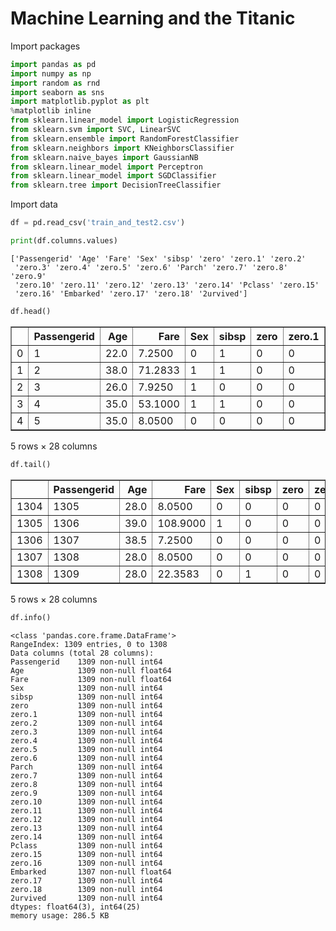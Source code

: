# Machine Learning and the Titanic

Import packages


```python
import pandas as pd
import numpy as np
import random as rnd
import seaborn as sns
import matplotlib.pyplot as plt
%matplotlib inline
from sklearn.linear_model import LogisticRegression
from sklearn.svm import SVC, LinearSVC
from sklearn.ensemble import RandomForestClassifier
from sklearn.neighbors import KNeighborsClassifier
from sklearn.naive_bayes import GaussianNB
from sklearn.linear_model import Perceptron
from sklearn.linear_model import SGDClassifier
from sklearn.tree import DecisionTreeClassifier
```

Import data


```python
df = pd.read_csv('train_and_test2.csv')
```


```python
print(df.columns.values)
```

    ['Passengerid' 'Age' 'Fare' 'Sex' 'sibsp' 'zero' 'zero.1' 'zero.2'
     'zero.3' 'zero.4' 'zero.5' 'zero.6' 'Parch' 'zero.7' 'zero.8' 'zero.9'
     'zero.10' 'zero.11' 'zero.12' 'zero.13' 'zero.14' 'Pclass' 'zero.15'
     'zero.16' 'Embarked' 'zero.17' 'zero.18' '2urvived']



```python
df.head()
```




<div>
<style scoped>
    .dataframe tbody tr th:only-of-type {
        vertical-align: middle;
    }

    .dataframe tbody tr th {
        vertical-align: top;
    }

    .dataframe thead th {
        text-align: right;
    }
</style>
<table border="1" class="dataframe">
  <thead>
    <tr style="text-align: right;">
      <th></th>
      <th>Passengerid</th>
      <th>Age</th>
      <th>Fare</th>
      <th>Sex</th>
      <th>sibsp</th>
      <th>zero</th>
      <th>zero.1</th>
      <th>zero.2</th>
      <th>zero.3</th>
      <th>zero.4</th>
      <th>...</th>
      <th>zero.12</th>
      <th>zero.13</th>
      <th>zero.14</th>
      <th>Pclass</th>
      <th>zero.15</th>
      <th>zero.16</th>
      <th>Embarked</th>
      <th>zero.17</th>
      <th>zero.18</th>
      <th>2urvived</th>
    </tr>
  </thead>
  <tbody>
    <tr>
      <td>0</td>
      <td>1</td>
      <td>22.0</td>
      <td>7.2500</td>
      <td>0</td>
      <td>1</td>
      <td>0</td>
      <td>0</td>
      <td>0</td>
      <td>0</td>
      <td>0</td>
      <td>...</td>
      <td>0</td>
      <td>0</td>
      <td>0</td>
      <td>3</td>
      <td>0</td>
      <td>0</td>
      <td>2.0</td>
      <td>0</td>
      <td>0</td>
      <td>0</td>
    </tr>
    <tr>
      <td>1</td>
      <td>2</td>
      <td>38.0</td>
      <td>71.2833</td>
      <td>1</td>
      <td>1</td>
      <td>0</td>
      <td>0</td>
      <td>0</td>
      <td>0</td>
      <td>0</td>
      <td>...</td>
      <td>0</td>
      <td>0</td>
      <td>0</td>
      <td>1</td>
      <td>0</td>
      <td>0</td>
      <td>0.0</td>
      <td>0</td>
      <td>0</td>
      <td>1</td>
    </tr>
    <tr>
      <td>2</td>
      <td>3</td>
      <td>26.0</td>
      <td>7.9250</td>
      <td>1</td>
      <td>0</td>
      <td>0</td>
      <td>0</td>
      <td>0</td>
      <td>0</td>
      <td>0</td>
      <td>...</td>
      <td>0</td>
      <td>0</td>
      <td>0</td>
      <td>3</td>
      <td>0</td>
      <td>0</td>
      <td>2.0</td>
      <td>0</td>
      <td>0</td>
      <td>1</td>
    </tr>
    <tr>
      <td>3</td>
      <td>4</td>
      <td>35.0</td>
      <td>53.1000</td>
      <td>1</td>
      <td>1</td>
      <td>0</td>
      <td>0</td>
      <td>0</td>
      <td>0</td>
      <td>0</td>
      <td>...</td>
      <td>0</td>
      <td>0</td>
      <td>0</td>
      <td>1</td>
      <td>0</td>
      <td>0</td>
      <td>2.0</td>
      <td>0</td>
      <td>0</td>
      <td>1</td>
    </tr>
    <tr>
      <td>4</td>
      <td>5</td>
      <td>35.0</td>
      <td>8.0500</td>
      <td>0</td>
      <td>0</td>
      <td>0</td>
      <td>0</td>
      <td>0</td>
      <td>0</td>
      <td>0</td>
      <td>...</td>
      <td>0</td>
      <td>0</td>
      <td>0</td>
      <td>3</td>
      <td>0</td>
      <td>0</td>
      <td>2.0</td>
      <td>0</td>
      <td>0</td>
      <td>0</td>
    </tr>
  </tbody>
</table>
<p>5 rows × 28 columns</p>
</div>




```python
df.tail()
```




<div>
<style scoped>
    .dataframe tbody tr th:only-of-type {
        vertical-align: middle;
    }

    .dataframe tbody tr th {
        vertical-align: top;
    }

    .dataframe thead th {
        text-align: right;
    }
</style>
<table border="1" class="dataframe">
  <thead>
    <tr style="text-align: right;">
      <th></th>
      <th>Passengerid</th>
      <th>Age</th>
      <th>Fare</th>
      <th>Sex</th>
      <th>sibsp</th>
      <th>zero</th>
      <th>zero.1</th>
      <th>zero.2</th>
      <th>zero.3</th>
      <th>zero.4</th>
      <th>...</th>
      <th>zero.12</th>
      <th>zero.13</th>
      <th>zero.14</th>
      <th>Pclass</th>
      <th>zero.15</th>
      <th>zero.16</th>
      <th>Embarked</th>
      <th>zero.17</th>
      <th>zero.18</th>
      <th>2urvived</th>
    </tr>
  </thead>
  <tbody>
    <tr>
      <td>1304</td>
      <td>1305</td>
      <td>28.0</td>
      <td>8.0500</td>
      <td>0</td>
      <td>0</td>
      <td>0</td>
      <td>0</td>
      <td>0</td>
      <td>0</td>
      <td>0</td>
      <td>...</td>
      <td>0</td>
      <td>0</td>
      <td>0</td>
      <td>3</td>
      <td>0</td>
      <td>0</td>
      <td>2.0</td>
      <td>0</td>
      <td>0</td>
      <td>0</td>
    </tr>
    <tr>
      <td>1305</td>
      <td>1306</td>
      <td>39.0</td>
      <td>108.9000</td>
      <td>1</td>
      <td>0</td>
      <td>0</td>
      <td>0</td>
      <td>0</td>
      <td>0</td>
      <td>0</td>
      <td>...</td>
      <td>0</td>
      <td>0</td>
      <td>0</td>
      <td>1</td>
      <td>0</td>
      <td>0</td>
      <td>0.0</td>
      <td>0</td>
      <td>0</td>
      <td>0</td>
    </tr>
    <tr>
      <td>1306</td>
      <td>1307</td>
      <td>38.5</td>
      <td>7.2500</td>
      <td>0</td>
      <td>0</td>
      <td>0</td>
      <td>0</td>
      <td>0</td>
      <td>0</td>
      <td>0</td>
      <td>...</td>
      <td>0</td>
      <td>0</td>
      <td>0</td>
      <td>3</td>
      <td>0</td>
      <td>0</td>
      <td>2.0</td>
      <td>0</td>
      <td>0</td>
      <td>0</td>
    </tr>
    <tr>
      <td>1307</td>
      <td>1308</td>
      <td>28.0</td>
      <td>8.0500</td>
      <td>0</td>
      <td>0</td>
      <td>0</td>
      <td>0</td>
      <td>0</td>
      <td>0</td>
      <td>0</td>
      <td>...</td>
      <td>0</td>
      <td>0</td>
      <td>0</td>
      <td>3</td>
      <td>0</td>
      <td>0</td>
      <td>2.0</td>
      <td>0</td>
      <td>0</td>
      <td>0</td>
    </tr>
    <tr>
      <td>1308</td>
      <td>1309</td>
      <td>28.0</td>
      <td>22.3583</td>
      <td>0</td>
      <td>1</td>
      <td>0</td>
      <td>0</td>
      <td>0</td>
      <td>0</td>
      <td>0</td>
      <td>...</td>
      <td>0</td>
      <td>0</td>
      <td>0</td>
      <td>3</td>
      <td>0</td>
      <td>0</td>
      <td>0.0</td>
      <td>0</td>
      <td>0</td>
      <td>0</td>
    </tr>
  </tbody>
</table>
<p>5 rows × 28 columns</p>
</div>




```python
df.info()
```

    <class 'pandas.core.frame.DataFrame'>
    RangeIndex: 1309 entries, 0 to 1308
    Data columns (total 28 columns):
    Passengerid    1309 non-null int64
    Age            1309 non-null float64
    Fare           1309 non-null float64
    Sex            1309 non-null int64
    sibsp          1309 non-null int64
    zero           1309 non-null int64
    zero.1         1309 non-null int64
    zero.2         1309 non-null int64
    zero.3         1309 non-null int64
    zero.4         1309 non-null int64
    zero.5         1309 non-null int64
    zero.6         1309 non-null int64
    Parch          1309 non-null int64
    zero.7         1309 non-null int64
    zero.8         1309 non-null int64
    zero.9         1309 non-null int64
    zero.10        1309 non-null int64
    zero.11        1309 non-null int64
    zero.12        1309 non-null int64
    zero.13        1309 non-null int64
    zero.14        1309 non-null int64
    Pclass         1309 non-null int64
    zero.15        1309 non-null int64
    zero.16        1309 non-null int64
    Embarked       1307 non-null float64
    zero.17        1309 non-null int64
    zero.18        1309 non-null int64
    2urvived       1309 non-null int64
    dtypes: float64(3), int64(25)
    memory usage: 286.5 KB



```python

```
